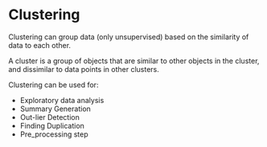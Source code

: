 
# Clustering 
Clustering can group data (only unsupervised) based on the similarity of data to each other. 

A cluster is a group of objects that are similar to other objects in the cluster, and dissimilar to data points in other clusters.

Clustering can be used for:
* Exploratory data analysis
* Summary Generation
* Out-lier Detection
* Finding Duplication
* Pre_processing step